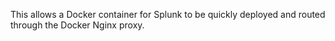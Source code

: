 This allows a Docker container for Splunk to be quickly deployed and routed through the Docker Nginx proxy.